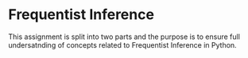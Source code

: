 # Frequentist Inference 
This assignment is split into two parts and the purpose is to ensure full undersatnding of concepts related to Frequentist Inference in Python.    
